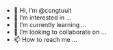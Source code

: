 - 👋 Hi, I’m @congtuuit
- 👀 I’m interested in ...
- 🌱 I’m currently learning ...
- 💞️ I’m looking to collaborate on ...
- 📫 How to reach me ...

<!---
congtuuit/congtuuit is a ✨ special ✨ repository because its `README.md` (this file) appears on your GitHub profile.
You can click the Preview link to take a look at your changes.
--->
